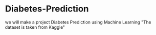 # Diabetes-Prediction
we will make a project Diabetes Prediction using Machine Learning "The dataset is taken from Kaggle"
